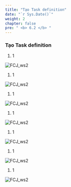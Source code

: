 ```yaml
---
title: "Tạo Task definition"
date: "`r Sys.Date()`"
weight: 2
chapter: false
pre: " <b> 6.2 </b> "
---
```


### Tạo Task definition

1. 1

![FCJ_ws2](/images/6.codedeploy/3.png)

1. 1

![FCJ_ws2](/images/6.codedeploy/4.png)

1. 1

![FCJ_ws2](/images/6.codedeploy/5.png)

1. 1

![FCJ_ws2](/images/6.codedeploy/6.png)

1. 1

![FCJ_ws2](/images/6.codedeploy/7.png)

1. 1

![FCJ_ws2](/images/6.codedeploy/8.png)

1. 1

![FCJ_ws2](/images/6.codedeploy/9.png)
